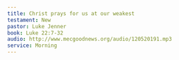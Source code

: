 ```yaml
---
title: Christ prays for us at our weakest
testament: New
pastor: Luke Jenner
book: Luke 22:7-32
audio: http://www.mecgoodnews.org/audio/120520191.mp3
service: Morning
---
```

